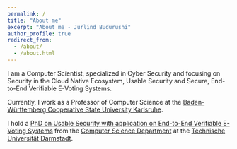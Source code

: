 ```yaml
---
permalink: /
title: "About me"
excerpt: "About me - Jurlind Budurushi"
author_profile: true
redirect_from: 
  - /about/
  - /about.html
---
```


I am a Computer Scientist, specialized in Cyber Security and focusing on Security in the Cloud Native Ecosystem, Usable Security and Secure, End-to-End Verifiable E-Voting Systems.

Currently, I work as a Professor of Computer Science at the [Baden-Württemberg Cooperative State University Karlsruhe](https://www.karlsruhe.dhbw.de/en/general/about-dhbw-karlsruhe.html). <!--Before, I worked as a Lecturer of Computer Science at the [Department of Computer Science and Engineering](http://www.qu.edu.qa/engineering/academics/computer), affiliated in the [Cyber Security Concentration](http://www.qu.edu.qa/engineering/academics/computer/cs/cybersecurity), at the [Qatar University](http://www.qu.edu.qa/).-->

I hold a [PhD on Usable Security with application on End-to-End Verifiable E-Voting Systems](https://tuprints.ulb.tu-darmstadt.de/5418/) from the [Computer Science Department](https://www.informatik.tu-darmstadt.de/) at the [Technische Universität Darmstadt](https://www.tu-darmstadt.de).
